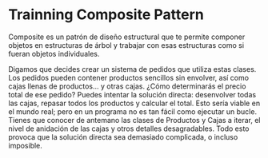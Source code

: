 # Trainning Composite Pattern

Composite es un patrón de diseño estructural que te permite componer objetos en estructuras de árbol y trabajar con esas estructuras como si fueran objetos individuales.

Digamos que decides crear un sistema de pedidos que utiliza estas clases. Los pedidos pueden contener productos sencillos sin envolver, así como cajas llenas de productos... y otras cajas. ¿Cómo determinarás el precio total de ese pedido?
Puedes intentar la solución directa: desenvolver todas las cajas, repasar todos los productos y calcular el total. Esto sería viable en el mundo real; pero en un programa no es tan fácil como ejecutar un bucle. Tienes que conocer de antemano las clases de Productos y Cajas a iterar, el nivel de anidación de las cajas y otros detalles desagradables. Todo esto provoca que la solución directa sea demasiado complicada, o incluso imposible.